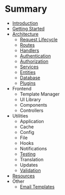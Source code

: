 # Summary

* [Introduction](.)
* [Getting Started](./getting-started)
* [Architecture](./architecture)
  * [Request Lifecycle](./architecture-request)
  * [Routes](./architecture-routes)
  * [Handlers](./architecture-handlers)
  * [Authentication](./architecture-authentication)
  * [Authorization](./architecture-authorization)
  * [Services](./architecture-services)
  * [Entities](./architecture-entities)
  * [Database](./architecture-database)
  * [Plugins](./architecture-plugins)
* Frontend
  * Template Manager
  * UI Library
  * Components
  * Controllers
* Utilities
  * Application
  * Cache
  * Config
  * File
  * Hooks
  * Notifications
  * [Testing](./utilities-testing)
  * Translation
  * Updates
  * [Validation](./utilities-validation)
* [Resources](./resources)
* Other
  * [Email Templates](./email-templates)
